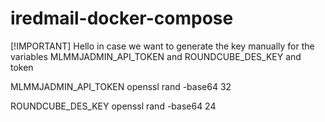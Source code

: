# iredmail-docker-compose
[!IMPORTANT]
Hello in case we want to generate the key manually for the variables MLMMJADMIN_API_TOKEN and ROUNDCUBE_DES_KEY and token

MLMMJADMIN_API_TOKEN
openssl rand -base64 32

ROUNDCUBE_DES_KEY
openssl rand -base64 24
